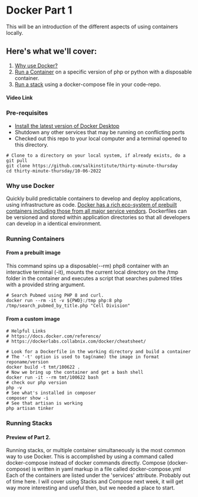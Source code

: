# Docker Part 1
This will be an introduction of the different aspects of using containers locally. 

## Here's what we'll cover:
  1. [Why use Docker?](#why-use-docker)
  2. [Run a Container](#running-containers) on a specific version of php or python with a disposable container.
  3. [Run a stack](#running-stacks) using a docker-compose file in your code-repo.

#### Video Link

### Pre-requisites
- [Install the latest version of Docker Desktop](https://docs.docker.com/engine/install/)
- Shutdown any other services that may be running on conflicting ports 
- Checked out this repo to your local computer and a terminal opened to this directory.
```
# Clone to a directory on your local system, if already exists, do a git pull
git clone https://github.com/salkinstitute/thirty-minute-thursday 
cd thirty-minute-thursday/10-06-2022
```

### Why use Docker
Quickly build predictable containers to develop and deploy applications, using infrastructure as code.  [Docker has a rich eco-system of prebuilt containers including those from all major service vendors](https://hub.docker.com/). Dockerfiles can be versioned and stored within application directories so that all developers can develop in a identical environment.  

### Running Containers 
#### From a prebuilt image
This command spins up a disposable(--rm) php8 container with an interactive terminal (-it), mounts the current local directory on the /tmp folder in the container and executes a script that searches pubmed titles with a provided string argument. 
```
# Search Pubmed using PHP 8 and curl.
docker run --rm -it -v ${PWD}:/tmp php:8 php /tmp/search_pubmed_by_title.php "Cell Division"
```
#### From a custom image
```
# Helpful Links
# https://docs.docker.com/reference/
# https://dockerlabs.collabnix.com/docker/cheatsheet/

# Look for a Dockerfile in the working directory and build a container
# The '-t' option is used to tag(name) the image in format reponame/version
docker build -t tmt/100622 .
# Now we bring up the container and get a bash shell
docker run -it --rm tmt/100622 bash
# check our php version
php -v
# See what's installed in composer
composer show -i
# See that artisan is working
php artisan tinker
```
### Running Stacks
#### Preview of Part 2.
Running stacks, or multiple container simultaneously is the most common way to use Docker.  This is accomplished by using a command called docker-compose instead of docker commands directly.
Compose (docker-compose) is written in yaml markup in a file called docker-compose.yml
Each of the containers are listed under the 'services' attribute. 
Probably out of time here.  I will cover using Stacks and Compose next week, it will get way more interesting and useful then, but we needed a place to start.

